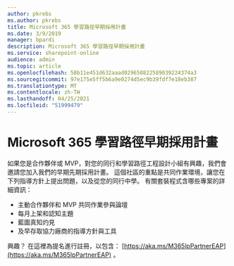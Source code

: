 ```yaml
---
author: pkrebs
ms.author: pkrebs
title: Microsoft 365 學習路徑早期採用計畫
ms.date: 3/9/2019
manager: bpardi
description: Microsoft 365 學習路徑早期採用計畫
ms.service: sharepoint-online
audience: admin
ms.topic: article
ms.openlocfilehash: 58b11e451d632aaad029650822589039224374a3
ms.sourcegitcommit: 97e175e5ff5b6a9e0274d5ec9b39fdf7e18eb387
ms.translationtype: MT
ms.contentlocale: zh-TW
ms.lasthandoff: 04/25/2021
ms.locfileid: "51999479"
---
```

# <a name="microsoft-365-learning-pathways-early-adopter-program"></a>Microsoft 365 學習路徑早期採用計畫

如果您是合作夥伴或 MVP，對您的同行和學習路徑工程設計小組有興趣，我們會邀請您加入我們的早期先期採用計畫。 這個社區的重點是共同作業環境，讓您在下列指導方針上提出問題，以及從您的同行中學。 有關套裝程式含哪些專案的詳細資訊：  
- 主動合作夥伴和 MVP 共同作業參與論壇 
- 每月上架和認知主題 
- 藍圖真知灼見 
- 及早存取協力廠商的指導方針與工具 

興趣？ 在這裡為提名進行註冊，以包含： [https://aka.ms/M365lpPartnerEAP](https://aka.ms/M365lpPartnerEAP) 。   
